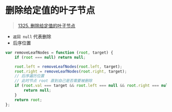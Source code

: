 
# 删除给定值的叶子节点


> [1325. 删除给定值的叶子节点](https://leetcode.cn/problems/delete-leaves-with-a-given-value/)


- `返回 null` 代表删除
- 后序位置

```javascript  hl:7
var removeLeafNodes = function (root, target) {
    if (root === null) return null;

    root.left = removeLeafNodes(root.left, target);
    root.right = removeLeafNodes(root.right, target);
    // 后序遍历位置
    // 此时节点 root 直到自己是否需要被删除
    if (root.val === target && root.left === null && root.right === null) {
        return null;
    }
    return root;
};
```